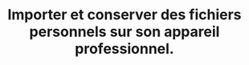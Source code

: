 ---
category: category--kiTZR7ZZs8EMe4z11DSq
definitions:
- definition-zesxw1bnmd0vaTm2Z0YZ8
- definition-Jry4ahX52gYLswREfXPXm
- definition-NUGxNPzpo92YYnoVqF991
goodPractices:
- Prendre garde aux informations personnelles sur ses appareils professionnels (voir
  recommandations).
risks:
- Voir ses données récupérées à des fins malveillantes par un virus qui aurait infecté
  l’appareil professionnel.
title: Importer et conserver des fichiers personnels sur son appareil professionnel.
uuid: vulnerability-WXcbA6fsiuJvszDwwjZqG
visibleInCms: true
---